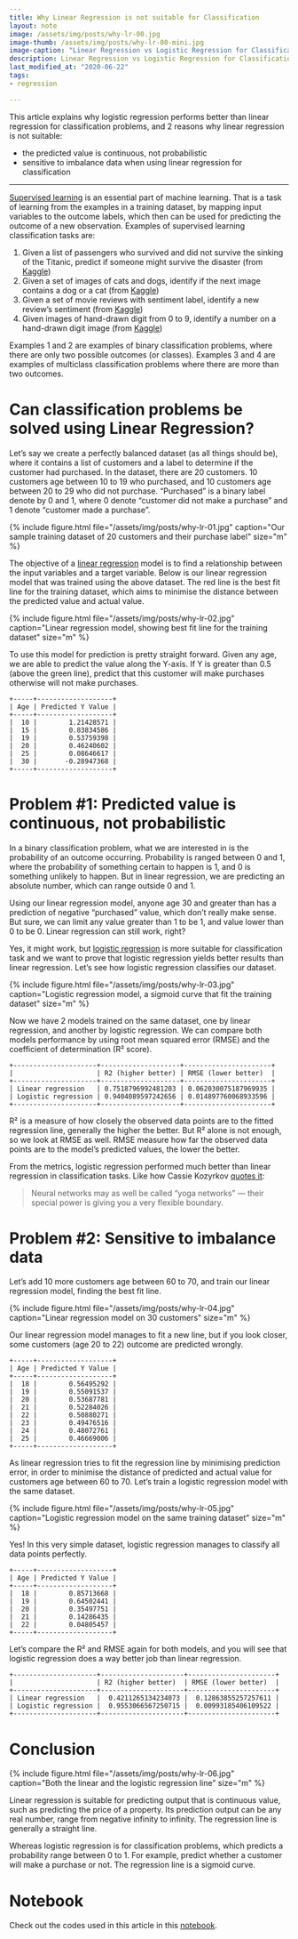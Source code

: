 ```yaml
---
title: Why Linear Regression is not suitable for Classification
layout: note
image: /assets/img/posts/why-lr-00.jpg
image-thumb: /assets/img/posts/why-lr-00-mini.jpg
image-caption: "Linear Regression vs Logistic Regression for Classification Tasks"
description: Linear Regression vs Logistic Regression for Classification Tasks
last_modified_at: "2020-06-22"
tags:
- regression

---
```


This article explains why logistic regression performs better than linear regression for classification problems, and 2 reasons why linear regression is not suitable:
- the predicted value is continuous, not probabilistic
- sensitive to imbalance data when using linear regression for classification

---

[Supervised learning](https://en.wikipedia.org/wiki/Supervised_learning) is an essential part of machine learning. That is a task of learning from the examples in a training dataset, by mapping input variables to the outcome labels, which then can be used for predicting the outcome of a new observation. Examples of supervised learning classification tasks are:

1. Given a list of passengers who survived and did not survive the sinking of the Titanic, predict if someone might survive the disaster (from [Kaggle](https://www.kaggle.com/c/titanic/overview))
2. Given a set of images of cats and dogs, identify if the next image contains a dog or a cat (from [Kaggle](https://www.kaggle.com/c/dogs-vs-cats-redux-kernels-edition/overview))
3. Given a set of movie reviews with sentiment label, identify a new review’s sentiment (from [Kaggle](https://www.kaggle.com/c/movie-review-sentiment-analysis-kernels-only/overview))
4. Given images of hand-drawn digit from 0 to 9, identify a number on a hand-drawn digit image (from [Kaggle](https://www.kaggle.com/c/digit-recognizer/overview))

Examples 1 and 2 are examples of binary classification problems, where there are only two possible outcomes (or classes). Examples 3 and 4 are examples of multiclass classification problems where there are more than two outcomes.

# Can classification problems be solved using Linear Regression?
Let’s say we create a perfectly balanced dataset (as all things should be), where it contains a list of customers and a label to determine if the customer had purchased. In the dataset, there are 20 customers. 10 customers age between 10 to 19 who purchased, and 10 customers age between 20 to 29 who did not purchase. “Purchased” is a binary label denote by 0 and 1, where 0 denote “customer did not make a purchase” and 1 denote “customer made a purchase”.

{% include figure.html
  file="/assets/img/posts/why-lr-01.jpg"
  caption="Our sample training dataset of 20 customers and their purchase label"
  size="m"
%}

The objective of a [linear regression](https://en.wikipedia.org/wiki/Linear_regression) model is to find a relationship between the input variables and a target variable. Below is our linear regression model that was trained using the above dataset. The red line is the best fit line for the training dataset, which aims to minimise the distance between the predicted value and actual value.

{% include figure.html
  file="/assets/img/posts/why-lr-02.jpg"
  caption="Linear regression model, showing best fit line for the training dataset"
  size="m"
%}

To use this model for prediction is pretty straight forward. Given any age, we are able to predict the value along the Y-axis. If Y is greater than 0.5 (above the green line), predict that this customer will make purchases otherwise will not make purchases.

```
+-----+-------------------+
| Age | Predicted Y Value |
+-----+-------------------+
|  10 |        1.21428571 |
|  15 |        0.83834586 |
|  19 |        0.53759398 |
|  20 |        0.46240602 |
|  25 |        0.08646617 |
|  30 |       -0.28947368 |
+-----+-------------------+
```

# Problem #1: Predicted value is continuous, not probabilistic

In a binary classification problem, what we are interested in is the probability of an outcome occurring. Probability is ranged between 0 and 1, where the probability of something certain to happen is 1, and 0 is something unlikely to happen. But in linear regression, we are predicting an absolute number, which can range outside 0 and 1.

Using our linear regression model, anyone age 30 and greater than has a prediction of negative “purchased” value, which don’t really make sense. But sure, we can limit any value greater than 1 to be 1, and value lower than 0 to be 0. Linear regression can still work, right?

Yes, it might work, but [logistic regression](https://en.wikipedia.org/wiki/Logistic_regression) is more suitable for classification task and we want to prove that logistic regression yields better results than linear regression. Let’s see how logistic regression classifies our dataset.

{% include figure.html
  file="/assets/img/posts/why-lr-03.jpg"
  caption="Logistic regression model, a sigmoid curve that fit the training dataset"
  size="m"
%}

Now we have 2 models trained on the same dataset, one by linear regression, and another by logistic regression. We can compare both models performance by using root mean squared error (RMSE) and the coefficient of determination (R² score).

```
+---------------------+--------------------+----------------------+
|                     | R2 (higher better) | RMSE (lower better)  |
+---------------------+--------------------+----------------------+
| Linear regression   | 0.7518796992481203 | 0.062030075187969935 |
| Logistic regression | 0.9404089597242656 | 0.014897760068933596 |
+---------------------+--------------------+----------------------+
```

R² is a measure of how closely the observed data points are to the fitted regression line, generally the higher the better. But R² alone is not enough, so we look at RMSE as well. RMSE measure how far the observed data points are to the model’s predicted values, the lower the better.

From the metrics, logistic regression performed much better than linear regression in classification tasks. Like how Cassie Kozyrkov [quotes it](https://hackernoon.com/machine-learning-is-the-emperor-wearing-clothes-59933d12a3cc):

> Neural networks may as well be called “yoga networks” — their special power is giving you a very flexible boundary.

# Problem #2: Sensitive to imbalance data

Let’s add 10 more customers age between 60 to 70, and train our linear regression model, finding the best fit line.

{% include figure.html
  file="/assets/img/posts/why-lr-04.jpg"
  caption="Linear regression model on 30 customers"
  size="m"
%}

Our linear regression model manages to fit a new line, but if you look closer, some customers (age 20 to 22) outcome are predicted wrongly.

```
+-----+-------------------+
| Age | Predicted Y Value |
+-----+-------------------+
|  18 |        0.56495292 |
|  19 |        0.55091537 |
|  20 |        0.53687781 |
|  21 |        0.52284026 |
|  22 |        0.50880271 |
|  23 |        0.49476516 |
|  24 |        0.48072761 |
|  25 |        0.46669006 |
+-----+-------------------+
```

As linear regression tries to fit the regression line by minimising prediction error, in order to minimise the distance of predicted and actual value for customers age between 60 to 70. Let’s train a logistic regression model with the same dataset.

{% include figure.html
  file="/assets/img/posts/why-lr-05.jpg"
  caption="Logistic regression model on the same training dataset"
  size="m"
%}

Yes! In this very simple dataset, logistic regression manages to classify all data points perfectly.

```
+-----+-------------------+
| Age | Predicted Y Value |
+-----+-------------------+
|  18 |        0.85713668 |
|  19 |        0.64502441 |
|  20 |        0.35497751 |
|  21 |        0.14286435 |
|  22 |        0.04805457 |
+-----+-------------------+
```

Let’s compare the R² and RMSE again for both models, and you will see that logistic regression does a way better job than linear regression.

```
+---------------------+---------------------+----------------------+
|                     | R2 (higher better)  | RMSE (lower better)  |
+---------------------+---------------------+----------------------+
| Linear regression   |  0.4211265134234073 |  0.12863855257257611 |
| Logistic regression |  0.9553066567250715 |  0.00993185406109522 |
+---------------------+---------------------+----------------------+
```

# Conclusion

{% include figure.html
  file="/assets/img/posts/why-lr-06.jpg"
  caption="Both the linear and the logistic regression line"
  size="m"
%}

Linear regression is suitable for predicting output that is continuous value, such as predicting the price of a property. Its prediction output can be any real number, range from negative infinity to infinity. The regression line is generally a straight line.

Whereas logistic regression is for classification problems, which predicts a probability range between 0 to 1. For example, predict whether a customer will make a purchase or not. The regression line is a sigmoid curve.

# Notebook

Check out the codes used in this article in this [notebook](https://gist.github.com/jinglescode/c0a3065dfb0fdc03287938cc600489a3).

<script src="https://gist.github.com/jinglescode/c0a3065dfb0fdc03287938cc600489a3.js"></script>
